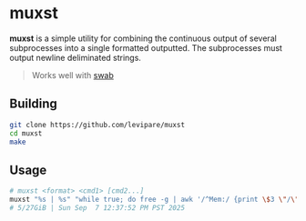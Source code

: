 # muxst

**muxst** is a simple utility for combining the continuous output of several subprocesses into a single formatted outputted.
The subprocesses must output newline deliminated strings.

> Works well with [swab](https://github.com/levipare/swab)

## Building
```sh
git clone https://github.com/levipare/muxst
cd muxst
make
```

## Usage
```sh
# muxst <format> <cmd1> [cmd2...]
muxst "%s | %s" "while true; do free -g | awk '/^Mem:/ {print \$3 \"/\" \$2 \"GiB\"}'; sleep 10; done" "while true; do date; sleep 1; done"
# 5/27GiB | Sun Sep  7 12:37:52 PM PST 2025
```
